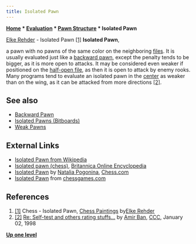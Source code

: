 ```yaml
---
title: Isolated Pawn
---
```

**[Home](Home "Home") \* [Evaluation](Evaluation "Evaluation") \* [Pawn Structure](Pawn_Structure "Pawn Structure") \* Isolated Pawn**



 [](http://www.schach-chess.com/chess-art-painting.htm) [Elke Rehder](Arts#Rehder "Arts") - Isolated Pawn <a id="cite-note-1" href="#cite-ref-1">[1]</a> 
**Isolated Pawn**,  

a pawn with no pawns of the same color on the neighboring [files](Files "Files"). It is usually evaluated just like a [backward pawn](Backward_Pawn "Backward Pawn"), except the penalty tends to be bigger, as it is more open to attacks. It may be considered even weaker if positioned on the [half-open file](Half-open_File "Half-open File"), as then it is open to attack by enemy rooks. Many programs tend to evaluate an isolated pawn in the [center](Center "Center") as weaker than on the wing, as it can be attacked from more directions <a id="cite-note-2" href="#cite-ref-2">[2]</a>. 



## See also


* [Backward Pawn](Backward_Pawn "Backward Pawn")
* [Isolated Pawns (Bitboards)](Isolated_Pawns_(Bitboards) "Isolated Pawns (Bitboards)")
* [Weak Pawns](Weak_Pawns "Weak Pawns")


## External Links


* [Isolated Pawn from Wikipedia](https://en.wikipedia.org/wiki/Isolated_pawn)
* [Isolated pawn (chess)](http://www.britannica.com/EBchecked/topic/296299/isolated-pawn), [Britannica Online Encyclopedia](https://en.wikipedia.org/wiki/Encyclop%C3%A6dia_Britannica_Online)
* [Isolated Pawn](http://www.chess.com/article/view/isolated-pawn) by [Natalia Pogonina](https://en.wikipedia.org/wiki/Natalia_Pogonina), [Chess.com](index.php?title=Chess.com&action=edit&redlink=1 "Chess.com (page does not exist)")
* [Isolated Pawn](http://www.chessgames.com/perl/chesscollection?cid=1002786) from [chessgames.com](http://www.chessgames.com/index.html)


## References


1. <a id="cite-ref-1" href="#cite-note-1">[1]</a> Chess - Isolated Pawn, [Chess Paintings](http://www.schach-chess.com/chess-art-painting.htm) by[Elke Rehder](Arts#Rehder "Arts")
2. <a id="cite-ref-2" href="#cite-note-2">[2]</a>  [Re: Self-test and others rating stuffs...](https://www.stmintz.com/ccc/index.php?id=13592) by [Amir Ban](Amir_Ban "Amir Ban"), [CCC](CCC "CCC"), January 02, 1998

**[Up one level](Pawn_Structure "Pawn Structure")**







 
